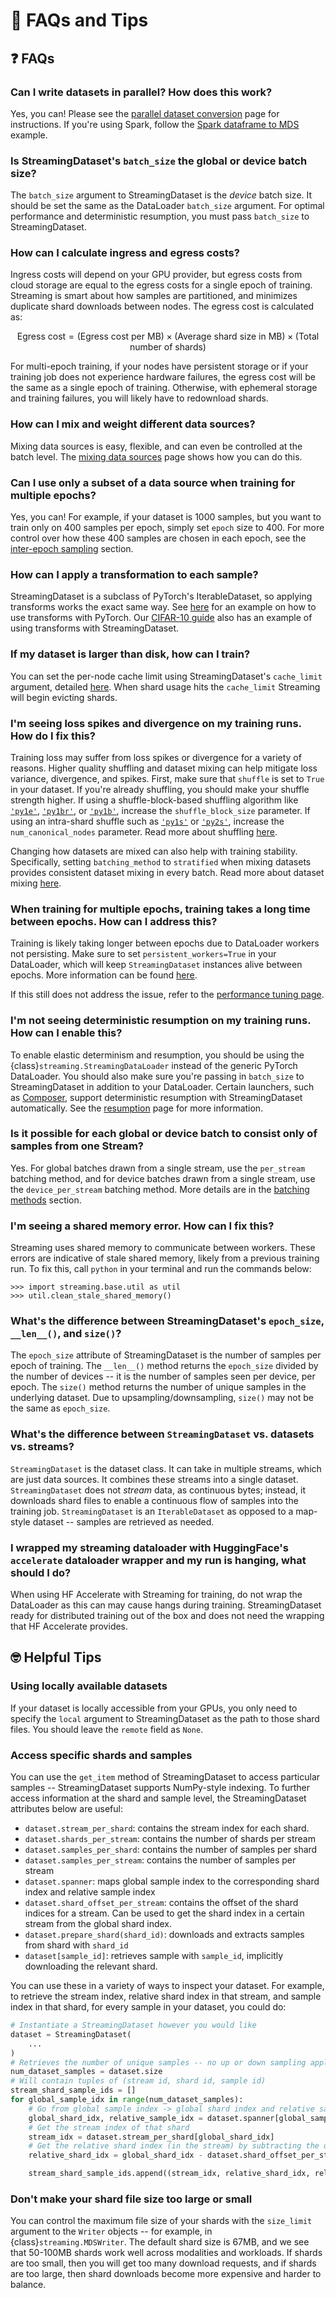 # 🤔 FAQs and Tips

## ❓ FAQs

### Can I write datasets in parallel? How does this work?
Yes, you can! Please see the [parallel dataset conversion](../preparing_datasets/parallel_dataset_conversion.ipynb) page for instructions. If you're using Spark, follow the [Spark dataframe to MDS](../preparing_datasets/spark_dataframe_to_mds.ipynb) example.

### Is StreamingDataset's `batch_size` the global or device batch size?
The `batch_size` argument to StreamingDataset is the *device* batch size. It should be set the same as the DataLoader `batch_size` argument. For optimal performance and deterministic resumption, you must pass `batch_size` to StreamingDataset.

### How can I calculate ingress and egress costs?
Ingress costs will depend on your GPU provider, but egress costs from cloud storage are equal to the egress costs for a single epoch of training. Streaming is smart about how samples are partitioned, and minimizes duplicate shard downloads between nodes. The egress cost is calculated as:

$$\text{Egress cost} = (\text{Egress cost per MB}) \times (\text{Average shard size in MB}) \times (\text{Total number of shards})$$

For multi-epoch training, if your nodes have persistent storage or if your training job does not experience hardware failures, the egress cost will be the same as a single epoch of training. Otherwise, with ephemeral storage and training failures, you will likely have to redownload shards.

### How can I mix and weight different data sources?
Mixing data sources is easy, flexible, and can even be controlled at the batch level. The [mixing data sources](../dataset_configuration/mixing_data_sources.md) page shows how you can do this.

### Can I use only a subset of a data source when training for multiple epochs?
Yes, you can! For example, if your dataset is 1000 samples, but you want to train only on 400 samples per epoch, simply set
`epoch` size to 400. For more control over how these 400 samples are chosen in each epoch, see the [inter-epoch sampling](../dataset_configuration/replication_and_sampling.md#inter-epoch-sampling) section.

### How can I apply a transformation to each sample?
StreamingDataset is a subclass of PyTorch's IterableDataset, so applying transforms works the exact same way. See [here](https://pytorch.org/tutorials/beginner/data_loading_tutorial.html) for an example on how to use transforms with PyTorch. Our [CIFAR-10 guide](../how_to_guides/cifar10.ipynb) also has an example of using transforms with StreamingDataset.

### If my dataset is larger than disk, how can I train?
You can set the per-node cache limit using StreamingDataset's `cache_limit` argument, detailed [here](../dataset_configuration/shard_retrieval.md#cache-limit). When shard usage hits the `cache_limit` Streaming will begin evicting shards.

### I'm seeing loss spikes and divergence on my training runs. How do I fix this?
Training loss may suffer from loss spikes or divergence for a variety of reasons. Higher quality shuffling and dataset mixing can help mitigate loss variance, divergence, and spikes. First, make sure that `shuffle` is set to `True` in your dataset. If you're already shuffling, you should make your shuffle strength higher. If using a shuffle-block-based shuffling algorithm like [`'py1e'`](../dataset_configuration/shuffling.md#py1e-default), [`'py1br'`](../dataset_configuration/shuffling.md#py1br), or [`'py1b'`](../dataset_configuration/shuffling.md#py1b), increase the `shuffle_block_size` parameter. If using an intra-shard shuffle such as [`'py1s'`](../dataset_configuration/shuffling.md#py1s) or [`'py2s'`](../dataset_configuration/shuffling.md#py2s), increase the `num_canonical_nodes` parameter. Read more about shuffling [here](../dataset_configuration/shuffling.md).

Changing how datasets are mixed can also help with training stability. Specifically, setting `batching_method` to `stratified` when mixing datasets provides consistent dataset mixing in every batch. Read more about dataset mixing [here](../dataset_configuration/mixing_data_sources.md).

### When training for multiple epochs, training takes a long time between epochs. How can I address this?
Training is likely taking longer between epochs due to DataLoader workers not persisting. Make sure to set `persistent_workers=True` in your DataLoader, which will keep `StreamingDataset` instances alive between epochs. More information can be found [here](https://pytorch.org/docs/stable/data.html#torch.utils.data.DataLoader).

If this still does not address the issue, refer to the [performance tuning page](../distributed_training/performance_tuning.md).

### I'm not seeing deterministic resumption on my training runs. How can I enable this?
To enable elastic determinism and resumption, you should be using the {class}`streaming.StreamingDataLoader` instead of the generic PyTorch DataLoader. You should also make sure you're passing in `batch_size` to StreamingDataset in addition to your DataLoader. Certain launchers, such as [Composer](https://github.com/mosaicml/composer), support deterministic resumption with StreamingDataset automatically. See the [resumption](../distributed_training/fast_resumption.md) page for more information.

### Is it possible for each global or device batch to consist only of samples from one Stream?
Yes. For global batches drawn from a single stream, use the `per_stream` batching method, and for device batches drawn from a single stream, use the `device_per_stream` batching method. More details are in the [batching methods](../dataset_configuration/mixing_data_sources.md#batching-methods) section.

### I'm seeing a shared memory error. How can I fix this?
Streaming uses shared memory to communicate between workers. These errors are indicative of stale shared memory, likely from a previous training run. To fix this, call `python` in your terminal and run the commands below:
<!--pytest.mark.skip-->
```
>>> import streaming.base.util as util
>>> util.clean_stale_shared_memory()
```

### What's the difference between StreamingDataset's `epoch_size`, `__len__()`, and `size()`?
The `epoch_size` attribute of StreamingDataset is the number of samples per epoch of training. The `__len__()` method returns the `epoch_size` divided by the number of devices -- it is the number of samples seen per device, per epoch. The `size()` method returns the number of unique samples in the underlying dataset. Due to upsampling/downsampling, `size()` may not be the same as `epoch_size`.

### What's the difference between `StreamingDataset` vs. datasets vs. streams?
`StreamingDataset` is the dataset class. It can take in multiple streams, which are just data sources. It combines these streams into a single dataset. `StreamingDataset` does not *stream* data, as continuous bytes; instead, it downloads shard files to enable a continuous flow of samples into the training job. `StreamingDataset` is an `IterableDataset` as opposed to a map-style dataset -- samples are retrieved as needed.

### I wrapped my streaming dataloader with HuggingFace's `accelerate` dataloader wrapper and my run is hanging, what should I do?
When using HF Accelerate with Streaming for training, do not wrap the DataLoader as this can may cause hangs during training. StreamingDataset ready for distributed training out of the box and does not need the wrapping that HF Accelerate provides.

## 🤓 Helpful Tips

### Using locally available datasets
If your dataset is locally accessible from your GPUs, you only need to specify the `local` argument to StreamingDataset as the path to those shard files. You should leave the `remote` field as `None`.

### Access specific shards and samples
You can use the `get_item` method of StreamingDataset to access particular samples -- StreamingDataset supports NumPy-style indexing. To further access information at the shard and sample level, the StreamingDataset attributes below are useful:

- `dataset.stream_per_shard`: contains the stream index for each shard.
- `dataset.shards_per_stream`: contains the number of shards per stream
- `dataset.samples_per_shard`: contains the number of samples per shard
- `dataset.samples_per_stream`: contains the number of samples per stream
- `dataset.spanner`: maps global sample index to the corresponding shard index and relative sample index
- `dataset.shard_offset_per_stream`: contains the offset of the shard indices for a stream. Can be used to get the shard index in a certain stream from the global shard index.
- `dataset.prepare_shard(shard_id)`: downloads and extracts samples from shard with `shard_id`
- `dataset[sample_id]`: retrieves sample with `sample_id`, implicitly downloading the relevant shard.

You can use these in a variety of ways to inspect your dataset. For example, to retrieve the stream index, relative shard index in that stream, and sample index in that shard, for every sample in your dataset, you could do:
<!--pytest.mark.skip-->
```python
# Instantiate a StreamingDataset however you would like
dataset = StreamingDataset(
    ...
)
# Retrieves the number of unique samples -- no up or down sampling applied
num_dataset_samples = dataset.size
# Will contain tuples of (stream id, shard id, sample id)
stream_shard_sample_ids = []
for global_sample_idx in range(num_dataset_samples):
    # Go from global sample index -> global shard index and relative sample index (in the shard)
    global_shard_idx, relative_sample_idx = dataset.spanner[global_sample_idx]
    # Get the stream index of that shard
    stream_idx = dataset.stream_per_shard[global_shard_idx]
    # Get the relative shard index (in the stream) by subtracting the offset
    relative_shard_idx = global_shard_idx - dataset.shard_offset_per_stream[stream_idx]

    stream_shard_sample_ids.append((stream_idx, relative_shard_idx, relative_sample_idx))
```

### Don't make your shard file size too large or small
You can control the maximum file size of your shards with the `size_limit` argument to the `Writer` objects -- for example, in {class}`streaming.MDSWriter`. The default shard size is 67MB, and we see that 50-100MB shards work well across modalities and workloads. If shards are too small, then you will get too many download requests, and if shards are too large, then shard downloads become more expensive and harder to balance.
